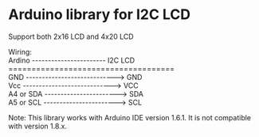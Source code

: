 # Arduino library for I2C LCD
Support both 2x16 LCD and 4x20 LCD

Wiring:</br>
Ardino ----------------------- I2C LCD</br>
====================================</br>
GND ----------------------------> GND</br>
Vcc ----------------------------> VCC</br>
A4 or SDA -----------------------> SDA</br>
A5 or SCL -----------------------> SCL</br>

Note: This library works with Arduino IDE version 1.6.1. It is not compatible with version 1.8.x.